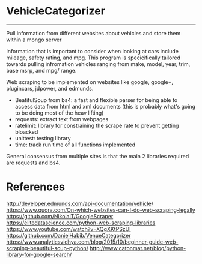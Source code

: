 # VehicleCategorizer
----------------------------------------------------------------------------------------------------------------------------------------

Pull information from different websites about vehicles and store them within a mongo server

Information that is important to consider when looking at cars include mileage, safety rating, and mpg. This program is
specicifically tailored towards pulling infromation vehicles ranging from make, model, year, trim, base msrp, and mpg/ range.

Web scraping to be implemented on websites like google, google+, plugincars, jdpower, and edmunds.

- BeatifulSoup from bs4: a fast and flexible parser for being able to access data from html and xml documents (this is probably what's going to be doing most of the heav lifting)
- requests: extract text from webpages
- ratelimit: library for constraining the scrape rate to prevent getting bloacked
- unittest: testing library
- time: track run time of all functions implemented

General consensus from multiple sites is that the main 2 libraries required are requests and bs4.

# References
http://developer.edmunds.com/api-documentation/vehicle/
https://www.quora.com/On-which-websites-can-I-do-web-scraping-legally
https://github.com/NikolaiT/GoogleScraper
https://elitedatascience.com/python-web-scraping-libraries
https://www.youtube.com/watch?v=XQgXKtPSzUI
https://github.com/DanielHabib/VenueCategorizer
https://www.analyticsvidhya.com/blog/2015/10/beginner-guide-web-scraping-beautiful-soup-python/
http://www.catonmat.net/blog/python-library-for-google-search/

